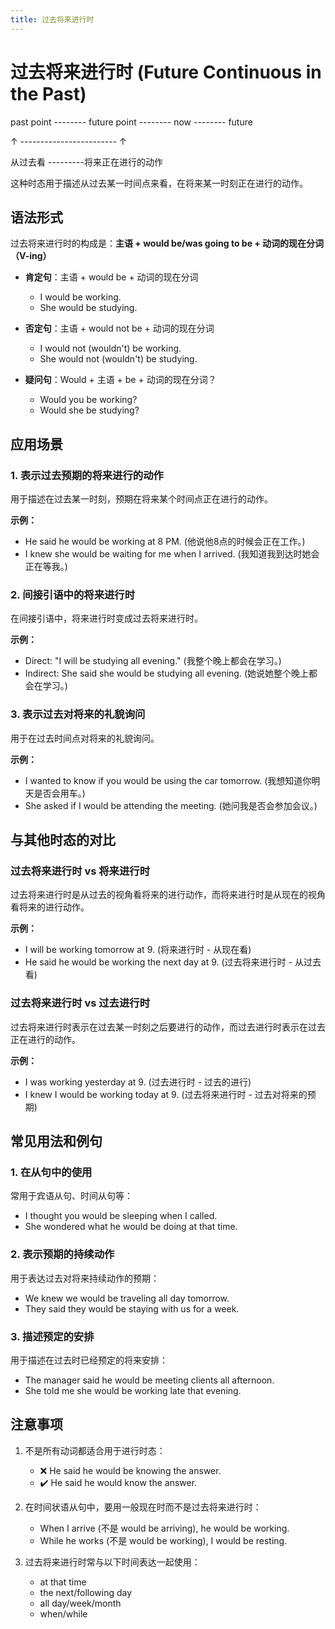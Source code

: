 ```yaml
---
title: 过去将来进行时
---
```


# 过去将来进行时 (Future Continuous in the Past)

past point -------- future point -------- now -------- future

↑   ------------------------    ↑

从过去看 ---------将来正在进行的动作

这种时态用于描述从过去某一时间点来看，在将来某一时刻正在进行的动作。

## 语法形式

过去将来进行时的构成是：**主语 + would be/was going to be + 动词的现在分词（V-ing）**

- **肯定句**：主语 + would be + 动词的现在分词

  - I would be working.
  - She would be studying.

- **否定句**：主语 + would not be + 动词的现在分词

  - I would not (wouldn't) be working.
  - She would not (wouldn't) be studying.

- **疑问句**：Would + 主语 + be + 动词的现在分词？
  - Would you be working?
  - Would she be studying?

## 应用场景

### 1. 表示过去预期的将来进行的动作

用于描述在过去某一时刻，预期在将来某个时间点正在进行的动作。

**示例：**

- He said he would be working at 8 PM. (他说他8点的时候会正在工作。)
- I knew she would be waiting for me when I arrived. (我知道我到达时她会正在等我。)

### 2. 间接引语中的将来进行时

在间接引语中，将来进行时变成过去将来进行时。

**示例：**

- Direct: "I will be studying all evening." (我整个晚上都会在学习。)
- Indirect: She said she would be studying all evening. (她说她整个晚上都会在学习。)

### 3. 表示过去对将来的礼貌询问

用于在过去时间点对将来的礼貌询问。

**示例：**

- I wanted to know if you would be using the car tomorrow. (我想知道你明天是否会用车。)
- She asked if I would be attending the meeting. (她问我是否会参加会议。)

## 与其他时态的对比

### 过去将来进行时 vs 将来进行时

过去将来进行时是从过去的视角看将来的进行动作，而将来进行时是从现在的视角看将来的进行动作。

**示例：**

- I will be working tomorrow at 9. (将来进行时 - 从现在看)
- He said he would be working the next day at 9. (过去将来进行时 - 从过去看)

### 过去将来进行时 vs 过去进行时

过去将来进行时表示在过去某一时刻之后要进行的动作，而过去进行时表示在过去正在进行的动作。

**示例：**

- I was working yesterday at 9. (过去进行时 - 过去的进行)
- I knew I would be working today at 9. (过去将来进行时 - 过去对将来的预期)

## 常见用法和例句

### 1. 在从句中的使用

常用于宾语从句、时间从句等：

- I thought you would be sleeping when I called.
- She wondered what he would be doing at that time.

### 2. 表示预期的持续动作

用于表达过去对将来持续动作的预期：

- We knew we would be traveling all day tomorrow.
- They said they would be staying with us for a week.

### 3. 描述预定的安排

用于描述在过去时已经预定的将来安排：

- The manager said he would be meeting clients all afternoon.
- She told me she would be working late that evening.

## 注意事项

1. 不是所有动词都适合用于进行时态：

   - ❌ He said he would be knowing the answer.
   - ✔️ He said he would know the answer.

2. 在时间状语从句中，要用一般现在时而不是过去将来进行时：

   - When I arrive (不是 would be arriving), he would be working.
   - While he works (不是 would be working), I would be resting.

3. 过去将来进行时常与以下时间表达一起使用：
   - at that time
   - the next/following day
   - all day/week/month
   - when/while
